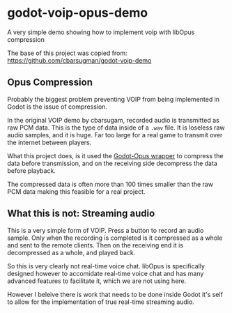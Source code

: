 # godot-voip-opus-demo
A very simple demo showing how to implement voip with libOpus compression

The base of this project was copied from:
https://github.com/cbarsugman/godot-voip-demo

## Opus Compression
Probably the biggest problem preventing VOIP from being implemented in Godot is the issue of compression.

In the original VOIP demo by cbarsugam, recorded audio is transmitted as raw PCM data. This is the type of data inside of a `.wav` file. It is loseless raw audio samples, and it is huge. Far too large for a real game to transmit over the internet between players.

What this project does, is it used the [Godot-Opus wrapper](https://github.com/Godot-Opus/libopus-gdnative-asset) to compress the data before transmission, and on the receiving side decompress the data before playback.

The compressed data is often more than 100 times smaller than the raw PCM data making this feasible for a real project.

## What this is not: Streaming audio
This is a very simple form of VOIP. Press a button to record an audio sample. Only when the recording is completed is it compressed as a whole and sent to the remote clients. Then on the receiving end it is decompressed as a whole, and played back.

So this is very clearly not real-time voice chat. libOpus is specifically designed however to accomidate real-time voice chat and has many advanced features to facilitate it, which we are not using here.

However I beleive there is work that needs to be done inside Godot it's self to allow for the implementation of true real-time streaming audio.
